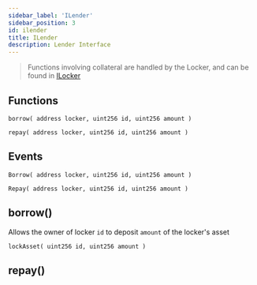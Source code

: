 ```yaml
---
sidebar_label: 'ILender'
sidebar_position: 3
id: ilender
title: ILender
description: Lender Interface
---
```


> Functions involving collateral are handled by the Locker, and can be found in [ILocker](./ilocker.md)

## Functions
`borrow( address locker, uint256 id, uint256 amount )`

`repay( address locker, uint256 id, uint256 amount )`

## Events
`Borrow( address locker, uint256 id, uint256 amount )`

`Repay( address locker, uint256 id, uint256 amount )`

## borrow()
Allows the owner of locker  `id` to deposit `amount` of the locker's asset

`lockAsset( uint256 id, uint256 amount )`

## repay()

